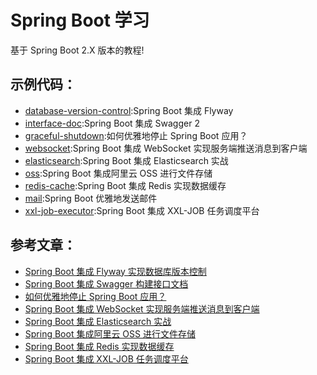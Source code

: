 # Spring Boot 学习

基于 Spring Boot 2.X 版本的教程!

## 示例代码：

- [database-version-control](https://github.com/wupeixuan/SpringBoot-Learn/tree/master/database-version-control):Spring Boot 集成 Flyway
- [interface-doc](https://github.com/wupeixuan/SpringBoot-Learn/tree/master/interface-doc):Spring Boot 集成 Swagger 2
- [graceful-shutdown](https://github.com/wupeixuan/SpringBoot-Learn/tree/master/graceful-shutdown):如何优雅地停止 Spring Boot 应用？
- [websocket](https://github.com/wupeixuan/SpringBoot-Learn/tree/master/websocket):Spring Boot 集成 WebSocket 实现服务端推送消息到客户端
- [elasticsearch](https://github.com/wupeixuan/SpringBoot-Learn/tree/master/elasticsearch):Spring Boot 集成 Elasticsearch 实战
- [oss](https://github.com/wupeixuan/SpringBoot-Learn/tree/master/oss):Spring Boot 集成阿里云 OSS 进行文件存储
- [redis-cache](https://github.com/wupeixuan/SpringBoot-Learn/tree/master/redis-cache):Spring Boot 集成 Redis 实现数据缓存
- [mail](https://github.com/wupeixuan/SpringBoot-Learn/tree/master/mail):Spring Boot 优雅地发送邮件
- [xxl-job-executor](https://github.com/wupeixuan/SpringBoot-Learn/tree/master/xxl-job-executor):Spring Boot 集成 XXL-JOB 任务调度平台

## 参考文章：

- [Spring Boot 集成 Flyway 实现数据库版本控制](https://www.tianheyu.top/archives/database-version-control)
- [Spring Boot 集成 Swagger 构建接口文档](https://www.tianheyu.top/archives/springboot-swagger-interface-doc)
- [如何优雅地停止 Spring Boot 应用？](https://www.tianheyu.top/archives/springboot-graceful-shutdown)
- [Spring Boot 集成 WebSocket 实现服务端推送消息到客户端](https://www.tianheyu.top/archives/springboot-websocket)
- [Spring Boot 集成 Elasticsearch 实战](https://www.tianheyu.top/archives/springboot-elasticsearch) 
- [Spring Boot 集成阿里云 OSS 进行文件存储](https://www.tianheyu.top/archives/springboot-oss) 
- [Spring Boot 集成 Redis 实现数据缓存](https://www.tianheyu.top/archives/springboot-redis-cache) 
- [Spring Boot 集成 XXL-JOB 任务调度平台](https://www.tianheyu.top/archives/springboot-xxl-job-executor) 